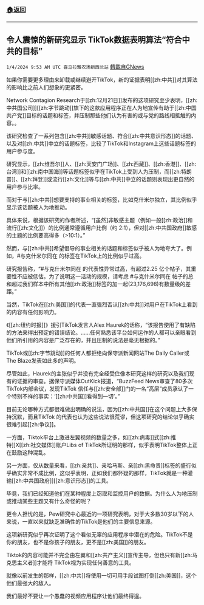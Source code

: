 ###  [:house:返回](README.md)
---


## 令人震惊的新研究显示 TikTok数据表明算法“符合中共的目标”
`1/4/2024 9:53 AM UTC 喜马拉雅农场新西兰站` [轉載自GNews](https://gnews.org/articles/2183142)

如果你需要更多理由来卸载或继续避开TikTok，新的证据表明[[zh:中共]]对其算法的影响比之前人们想象的更紧密。

Network Contagion Research于[[zh:12月21日]]发布的这项研究至少表明，[[zh:中共国公司]][[zh:字节跳动]]旗下的这款应用程序正在人为地宣传有助于[[zh:中国共产党]]目标的话题和标签，并压制那些他们认为有害的或与党的路线相抵触的内容。。

该研究检查了一系列包含[[zh:中共]]敏感话题、符合[[zh:中共意识形态]]的话题、以及对[[zh:中共]]中立的话题标签，比较了TikTok和Instagram上这些话题标签的用户参与度。

研究显示，[[zh:维吾尔]]人、[[zh:天安门广场]]、[[zh:西藏]]、[[zh:香港]]、[[zh:台湾]]和[[zh:南中国海]]等话题标签似乎在TikTok上受到人为压制，而[[zh:特朗普]]、[[zh:拜登]]或流行[[zh:文化]]等与[[zh:中共]]中立的话题则表现出更自然的用户参与比率。

而对于与[[zh:中共]]想要支持的事业相关的标签，比如克什米尔独立，其比例似乎显示该话题被人为地推动。

具体来说，根据该研究的作者所述，“\[虽然\]非敏感主题（例如一般[[zh:政治]]和流行[[zh:文化]]）的比例通常遵循用户比例（约 2:1），但对[[zh:中共国政府]]敏感的主题的比例要高得多（\>10:1）。”

然而，与[[zh:中共]]希望倡导的事业相关的话题和标签似乎被人为地夸大了。例如，#与克什米尔同在 的标签在TikTok上的比例似乎过高。

研究报告称，“#与克什米尔同在 的代表性异常过高，有超过2.25 亿个帖子，其重要性不应被低估。为了说明这一活动的规模，请考虑 #与克什米尔同在 帖子的总和超过我们样本中所有其他[[zh:政治]]标签的加一起(23,176,698)有数量级的差距。”

当然，TikTok在[[zh:美国]]的代表一直强烈否认[[zh:中共]]对用户在TikTok上看到的内容有任何影响力。

《[[zh:纽约时报]]》援引TikTok发言人Alex Haurek的话称，“该报告使用了有缺陷的方法来得出预定的错误结论。......任何熟悉该平台如何运作的人都可以亲眼看到他们所引用的内容是广泛存在的，并且压制的说法是毫无根据的。”

TikTok或[[zh:字节跳动]]的任何人都拒绝向保守派新闻网站The Daily Caller或The Blaze发表如此多的声明。

尽管如此，Haurek的主张似乎并没有完全经受住像本研究这样的研究以及我们现有的证据的审查。据保守派媒体OutKick报道，“BuzzFeed News审查了80多次TikTok内部会议，发现TikTok 信任与[[zh:安全部]]门的一名“高层”成员承认了一个特别不祥的事实：‘[[zh:中共国]]看得到一切’。”

目前无论哪种方式都很难做出明确的说法，因为[[zh:中共国]]在这个问题上大多保持沉默，而且TikTok 的代表也认为这些说法很荒谬，但这项研究的结论似乎确实很难引起[[zh:争议]]。

一方面，Tiktok平台上激进左翼视频的数量之多，如[[zh:病毒]]式[[zh:推特]]X[[zh:社交媒体]]账户Libs of TikTok所证明的那样，似乎表明TikTok整体上正在鼓励这种混乱。

另一方面，仅从数量来看，[[zh:亲共]]、亲哈马斯、亲[[zh:黑命贵]]标签的盛行似乎确实非常不成比例，这似乎表明，正如我们都怀疑的那样，TikTok就是一种灌输[[zh:中共国政府]][[zh:意识形态]]的工具。

毕竟，我们已经知道他们在某种程度上窃取和监控用户的数据。为什么人为地压制或推动某些主题又有什么奇怪的呢？

更令人担忧的是，Pew研究中心最近的一项研究表明，对于大多数30岁以下的人来说，一直以来就缺乏准确性的TikTok是他们的主要信息来源。

这项新研究似乎再次证明了这个看似无辜的应用程序中潜在的危险。TikTok不是你的朋友，也不是你孩子的朋友，更不是[[zh:美国]]的朋友。

Tiktok的内容可能并不完全由左翼和[[zh:共产主义]]宣传主导，但也只有新[[zh:马克思主义者]]才能将 TikTok视为实现任何善意的工具。

就像以前发生的那样，[[zh:中共]]将使用一切可用手段试图打倒[[zh:美国]]，这个他们最强大的敌人。

我们最好不要让一个愚蠢的视频应用程序让他们最终得逞。
